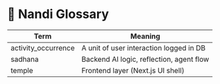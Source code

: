 # 📘 Nandi Glossary

| Term | Meaning |
|------|---------|
| activity_occurrence | A unit of user interaction logged in DB |
| sadhana | Backend AI logic, reflection, agent flow |
| temple | Frontend layer (Next.js UI shell) |

